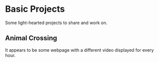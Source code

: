# Basic Projects

Some light-hearted projects to share and work on.

## Animal Crossing

It appears to be some webpage with a different video displayed for every hour.